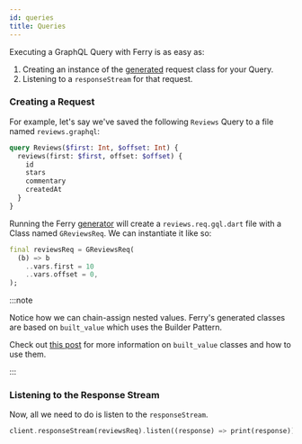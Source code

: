 ```yaml
---
id: queries
title: Queries
---
```


Executing a GraphQL Query with Ferry is as easy as:

1. Creating an instance of the [generated](codegen.md) request class for your Query.
2. Listening to a `responseStream` for that request.

### Creating a Request

For example, let's say we've saved the following `Reviews` Query to a file named `reviews.graphql`:

```graphql
query Reviews($first: Int, $offset: Int) {
  reviews(first: $first, offset: $offset) {
    id
    stars
    commentary
    createdAt
  }
}
```

Running the Ferry [generator](codegen.md) will create a `reviews.req.gql.dart` file with a Class named `GReviewsReq`. We can instantiate it like so:

```dart
final reviewsReq = GReviewsReq(
  (b) => b
    ..vars.first = 10
    ..vars.offset = 0,
);
```

:::note

Notice how we can chain-assign nested values. Ferry's generated classes are based on `built_value` which uses the Builder Pattern.

Check out [this post](https://medium.com/dartlang/darts-built-value-for-immutable-object-models-83e2497922d4) for more information on `built_value` classes and how to use them.

:::

### Listening to the Response Stream

Now, all we need to do is listen to the `responseStream`.

```dart
client.responseStream(reviewsReq).listen((response) => print(response));
```
